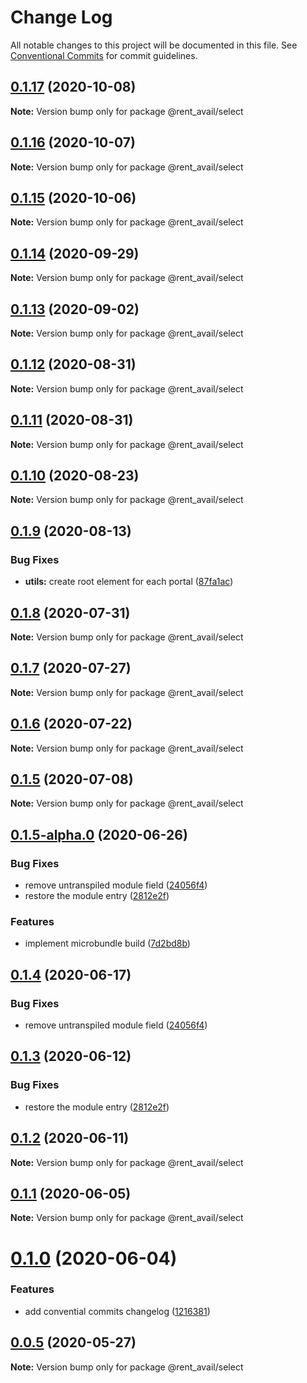 # Change Log

All notable changes to this project will be documented in this file.
See [Conventional Commits](https://conventionalcommits.org) for commit guidelines.

## [0.1.17](https://github.com/rentalutions/elements/compare/@rent_avail/select@0.1.16...@rent_avail/select@0.1.17) (2020-10-08)

**Note:** Version bump only for package @rent_avail/select





## [0.1.16](https://github.com/rentalutions/elements/compare/@rent_avail/select@0.1.15...@rent_avail/select@0.1.16) (2020-10-07)

**Note:** Version bump only for package @rent_avail/select





## [0.1.15](https://github.com/rentalutions/elements/compare/@rent_avail/select@0.1.14...@rent_avail/select@0.1.15) (2020-10-06)

**Note:** Version bump only for package @rent_avail/select





## [0.1.14](https://github.com/rentalutions/elements/compare/@rent_avail/select@0.1.13...@rent_avail/select@0.1.14) (2020-09-29)

**Note:** Version bump only for package @rent_avail/select





## [0.1.13](https://github.com/rentalutions/elements/compare/@rent_avail/select@0.1.12...@rent_avail/select@0.1.13) (2020-09-02)

**Note:** Version bump only for package @rent_avail/select





## [0.1.12](https://github.com/rentalutions/elements/compare/@rent_avail/select@0.1.11...@rent_avail/select@0.1.12) (2020-08-31)

**Note:** Version bump only for package @rent_avail/select





## [0.1.11](https://github.com/rentalutions/elements/compare/@rent_avail/select@0.1.10...@rent_avail/select@0.1.11) (2020-08-31)

**Note:** Version bump only for package @rent_avail/select





## [0.1.10](https://github.com/rentalutions/elements/compare/@rent_avail/select@0.1.9...@rent_avail/select@0.1.10) (2020-08-23)

**Note:** Version bump only for package @rent_avail/select





## [0.1.9](https://github.com/rentalutions/elements/compare/@rent_avail/select@0.1.8...@rent_avail/select@0.1.9) (2020-08-13)


### Bug Fixes

* **utils:** create root element for each portal ([87fa1ac](https://github.com/rentalutions/elements/commit/87fa1acb6feccfd13753071bfb4446c6ddad7398))





## [0.1.8](https://github.com/rentalutions/elements/compare/@rent_avail/select@0.1.7...@rent_avail/select@0.1.8) (2020-07-31)

**Note:** Version bump only for package @rent_avail/select





## [0.1.7](https://github.com/rentalutions/elements/compare/@rent_avail/select@0.1.6...@rent_avail/select@0.1.7) (2020-07-27)

**Note:** Version bump only for package @rent_avail/select





## [0.1.6](https://github.com/rentalutions/elements/compare/@rent_avail/select@0.1.5...@rent_avail/select@0.1.6) (2020-07-22)

**Note:** Version bump only for package @rent_avail/select





## [0.1.5](https://github.com/rentalutions/elements/compare/@rent_avail/select@0.1.5-alpha.0...@rent_avail/select@0.1.5) (2020-07-08)

**Note:** Version bump only for package @rent_avail/select





## [0.1.5-alpha.0](https://github.com/rentalutions/elements/compare/@rent_avail/select@0.1.1...@rent_avail/select@0.1.5-alpha.0) (2020-06-26)


### Bug Fixes

* remove untranspiled module field ([24056f4](https://github.com/rentalutions/elements/commit/24056f4dcc4ab05fc8d0c604a0630d7b3a8aca3c))
* restore the module entry ([2812e2f](https://github.com/rentalutions/elements/commit/2812e2f5d71068ce37a8511d9b8c527b5d63efae))


### Features

* implement microbundle build ([7d2bd8b](https://github.com/rentalutions/elements/commit/7d2bd8b20990211f6d048a3f393d78ac15ce0142))





## [0.1.4](https://github.com/rentalutions/elements/compare/@rent_avail/select@0.1.3...@rent_avail/select@0.1.4) (2020-06-17)


### Bug Fixes

* remove untranspiled module field ([24056f4](https://github.com/rentalutions/elements/commit/24056f4dcc4ab05fc8d0c604a0630d7b3a8aca3c))





## [0.1.3](https://github.com/rentalutions/elements/compare/@rent_avail/select@0.1.2...@rent_avail/select@0.1.3) (2020-06-12)


### Bug Fixes

* restore the module entry ([2812e2f](https://github.com/rentalutions/elements/commit/2812e2f5d71068ce37a8511d9b8c527b5d63efae))





## [0.1.2](https://github.com/rentalutions/elements/compare/@rent_avail/select@0.1.1...@rent_avail/select@0.1.2) (2020-06-11)

**Note:** Version bump only for package @rent_avail/select





## [0.1.1](https://github.com/rentalutions/elements/compare/@rent_avail/select@0.1.0...@rent_avail/select@0.1.1) (2020-06-05)

**Note:** Version bump only for package @rent_avail/select





# [0.1.0](https://github.com/rentalutions/elements/compare/@rent_avail/select@0.0.4...@rent_avail/select@0.1.0) (2020-06-04)


### Features

* add convential commits changelog ([1216381](https://github.com/rentalutions/elements/commit/1216381d4e1bb8eb8dea4a2293a8bb84662195a9))





## [0.0.5](https://github.com/rentalutions/elements/compare/@rent_avail/select@0.0.4...@rent_avail/select@0.0.5) (2020-05-27)

**Note:** Version bump only for package @rent_avail/select
